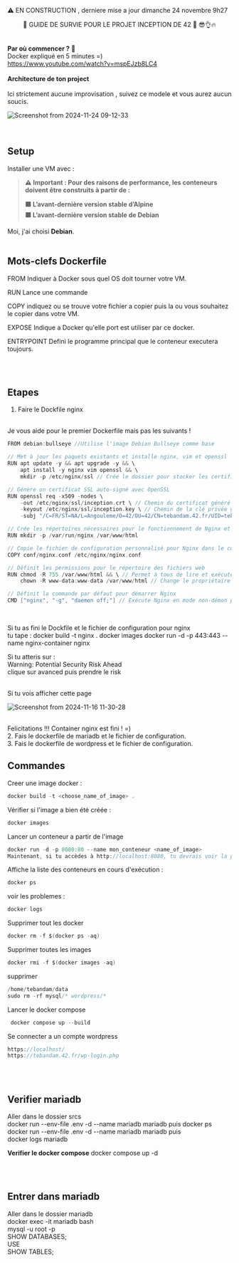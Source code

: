 ⚠️ EN CONSTRUCTION , derniere mise a jour dimanche 24 novembre 9h27

<div align="center">
🔴 GUIDE DE SURVIE POUR LE PROJET INCEPTION DE 42 🔴 😎👌🔥
</div>


<br>

**Par où commencer ?** 🤔
<br>
Docker expliqué en 5 minutes =)
<br>
https://www.youtube.com/watch?v=mspEJzb8LC4
<br>
<br>
**Architecture de ton project**
<br>
<br>
Ici strictement aucune improvisation , suivez ce modele et vous aurez aucun soucis. 
<br>

![Screenshot from 2024-11-24 09-12-33](https://github.com/user-attachments/assets/b255ed98-da71-4837-8276-03b67095d7ae)

<br>

## **Setup**

Installer une VM avec :

> **⚠️ Important : Pour des raisons de performance, les conteneurs doivent être construits à partir de :**
>
> **🟥 L’avant-dernière version stable d’Alpine**  
> **🟥 L’avant-dernière version stable de Debian**

Moi, j'ai choisi **Debian**.
<br>
<br>


## **Mots-clefs Dockerfile**

FROM Indiquer à Docker sous quel OS doit tourner votre VM. 

RUN Lance une commande

COPY indiquez ou se trouve votre fichier a copier puis la ou vous souhaitez le copier dans votre VM.

EXPOSE Indique a Docker qu'elle port est utiliser par ce docker.

ENTRYPOINT Defini le programme principal que le conteneur executera toujours.

<br>
<br>

## **Etapes**
1. Faire le Dockfile nginx
<br>
Je vous aide pour le premier Dockerfile mais pas les suivants !

```c
FROM debian:bullseye //Utilise l'image Debian Bullseye comme base

// Met à jour les paquets existants et installe nginx, vim et openssl
RUN apt update -y && apt upgrade -y && \ 
    apt install -y nginx vim openssl && \ 
    mkdir -p /etc/nginx/ssl // Crée le dossier pour stocker les certificats SSL

// Génère un certificat SSL auto-signé avec OpenSSL
RUN openssl req -x509 -nodes \ 
    -out /etc/nginx/ssl/inception.crt \ // Chemin du certificat généré
    -keyout /etc/nginx/ssl/inception.key \ // Chemin de la clé privée générée
    -subj "/C=FR/ST=NA/L=Angouleme/O=42/OU=42/CN=tebandam.42.fr/UID=tebandam" // Informations pour le certificat

// Crée les répertoires nécessaires pour le fonctionnement de Nginx et le stockage des fichiers
RUN mkdir -p /var/run/nginx /var/www/html

// Copie le fichier de configuration personnalisé pour Nginx dans le conteneur
COPY conf/nginx.conf /etc/nginx/nginx.conf

// Définit les permissions pour le répertoire des fichiers web
RUN chmod -R 755 /var/www/html && \ // Permet à tous de lire et exécuter les fichiers
    chown -R www-data:www-data /var/www/html // Change le propriétaire pour www-data (utilisateur par défaut de Nginx)

// Définit la commande par défaut pour démarrer Nginx
CMD ["nginx", "-g", "daemon off;"] // Exécute Nginx en mode non-démon pour que le conteneur reste actif
```
<br>

Si tu as fini le Dockfile et le fichier de configuration pour nginx
<br>
tu tape : 
docker build -t nginx .
docker images 
docker run -d -p 443:443 --name nginx-container nginx

Si tu atteris sur : <br>
Warning: Potential Security Risk Ahead
<br>
clique sur avanced puis prendre le risk 

<br>
Si tu vois afficher cette page 

![Screenshot from 2024-11-16 11-30-28](https://github.com/user-attachments/assets/cedd2ba3-3b1f-4b51-a56f-0e76a89f986c)

<br>
Felicitations !!! Container nginx est fini ! =)

<br>
2. Fais le dockerfile de mariadb et le fichier de configuration.
<br>
3. Fais le dockerfile de wordpress et le fichier de configuration.

## **Commandes**

Creer une image docker :

```c
docker build -t <choose_name_of_image> .
```

Vérifier  si l'image a bien été créée :

```c
docker images
```

Lancer un conteneur a partir de l'image

```c
docker run -d -p 8080:80 --name mon_conteneur <name_of_image>
Maintenant, si tu accèdes à http://localhost:8080, tu devrais voir la page d'accueil de NGINX !
```

Affiche la liste des conteneurs en cours d'exécution :

```c
docker ps
```
voir les problemes : 

```c
docker logs
```
Supprimer tout les docker

```c
docker rm -f $(docker ps -aq)
```

Supprimer toutes les images

```c
docker rmi -f $(docker images -aq)
```

supprimer 
```c
/home/tebandam/data
sudo rm -rf mysql/* wordpress/*      
```

Lancer le docker compose
```c
 docker compose up --build   
```

Se connecter a un compte wordpress
```c
https://localhost/
https://tebandam.42.fr/wp-login.php
```
<br>
<br>

## Verifier mariadb 

Aller dans le dossier srcs 
<br>
docker run --env-file .env -d --name mariadb mariadb
puis docker ps 
<br>
docker run --env-file .env -d --name mariadb mariadb
puis
<br>
docker logs mariadb

**Verifier le docker compose** 
docker compose up -d

<br>
<br>

## Entrer dans mariadb
Aller dans le dossier mariadb
<br>
docker exec -it mariadb bash
<br>
mysql -u root -p
<br>
SHOW DATABASES;
<br>
USE <name>
<br>
SHOW TABLES;

<br>

